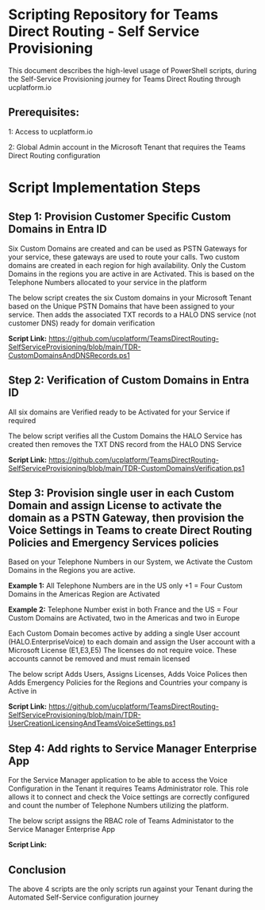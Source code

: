 # Scripting Repository for Teams Direct Routing - Self Service Provisioning 

This document describes the high-level usage of PowerShell scripts, during the Self-Service Provisioning journey for Teams Direct Routing through ucplatform.io

## Prerequisites:
1: Access to ucplatform.io 
 
2: Global Admin account in the Microsoft Tenant that requires the Teams Direct Routing configuration

# Script Implementation Steps

## Step 1: Provision Customer Specific Custom Domains in Entra ID 
Six Custom Domains are created and can be used as PSTN Gateways for your service, these gateways are used to route your calls. Two custom domains are created in each region for high availability. Only the Custom Domains in the regions you are active in are Activated. This is based on the Telephone Numbers allocated to your service in the platform

The below script creates the six Custom domains in your Microsoft Tenant based on the Unique PSTN Domains that have been assigned to your service. Then adds the associated TXT records to a HALO DNS service (not customer DNS) ready for domain verification

**Script Link:** https://github.com/ucplatform/TeamsDirectRouting-SelfServiceProvisioning/blob/main/TDR-CustomDomainsAndDNSRecords.ps1

## Step 2: Verification of Custom Domains in Entra ID 
All six domains are Verified ready to be Activated for your Service if required

The below script verifies all the Custom Domains the HALO Service has created then removes the TXT DNS record from the HALO DNS Service 

**Script Link:** https://github.com/ucplatform/TeamsDirectRouting-SelfServiceProvisioning/blob/main/TDR-CustomDomainsVerification.ps1

## Step 3: Provision single user in each Custom Domain and assign License to activate the domain as a PSTN Gateway, then provision the Voice Settings in Teams to create Direct Routing Policies and Emergency Services policies 
Based on your Telephone Numbers in our System, we Activate the Custom Domains in the Regions you are active.

**Example 1:** All Telephone Numbers are in the US only +1 = Four Custom Domains in the Americas Region are Activated 

**Example 2:** Telephone Number exist in both France and the US = Four Custom Domains are Activated, two in the Americas and two in Europe

Each Custom Domain becomes active by adding a single User account (HALO.EnterpriseVoice) to each domain and assign the User account with a Microsoft License (E1,E3,E5) The licenses do not require voice. These accounts cannot be removed and must remain licensed

The below script Adds Users, Assigns Licenses, Adds Voice Polices then Adds Emergency Policies for the Regions and Countries your company is Active in

**Script Link:** https://github.com/ucplatform/TeamsDirectRouting-SelfServiceProvisioning/blob/main/TDR-UserCreationLicensingAndTeamsVoiceSettings.ps1

## Step 4: Add rights to Service Manager Enterprise App
For the Service Manager application to be able to access the Voice Configuration in the Tenant it requires Teams Administrator role. This role allows it to connect and check the Voice settings are correctly configured and count the number of Telephone Numbers utilizing the platform.

The below script assigns the RBAC role of Teams Administator to the Service Manager Enterprise App

**Script Link:**

## Conclusion
The above 4 scripts are the only scripts run against your Tenant during the Automated Self-Service configuration journey
